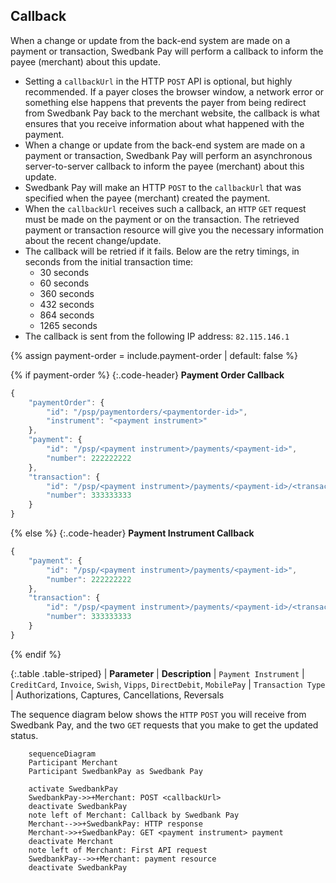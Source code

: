 ## Callback

When a change or update from the back-end system are made on a payment or
transaction, Swedbank Pay will perform a callback to inform the payee (merchant)
about this update.

* Setting a `callbackUrl` in the HTTP `POST` API is optional, but highly
  recommended. If a payer closes the browser window, a network error or
  something else happens that prevents the payer from being redirect from
  Swedbank Pay back to the merchant website, the callback is what ensures that
  you receive information about what happened with the payment.
* When a change or update from the back-end system are made on a payment or
  transaction, Swedbank Pay will perform an asynchronous server-to-server
  callback to inform the payee (merchant) about this update.
* Swedbank Pay will make an HTTP `POST` to the `callbackUrl` that was specified
  when the payee (merchant) created the payment.
* When the `callbackUrl` receives such a callback, an `HTTP` `GET` request must
  be made on the payment or on the transaction. The retrieved payment or
  transaction resource will give you the necessary information about the recent
  change/update.
* The callback will be retried if it fails. Below are the retry timings, in
  seconds from the initial transaction time:
  * 30 seconds
  * 60 seconds
  * 360 seconds
  * 432 seconds
  * 864 seconds
  * 1265 seconds
* The callback is sent from the following IP address: `82.115.146.1`

{% assign payment-order = include.payment-order | default: false %}

{% if payment-order %}
{:.code-header}
**Payment Order Callback**

```js
{
    "paymentOrder": {
        "id": "/psp/paymentorders/<paymentorder-id>",
        "instrument": "<payment instrument>"
    },
    "payment": {
        "id": "/psp/<payment instrument>/payments/<payment-id>",
        "number": 222222222
    },
    "transaction": {
        "id": "/psp/<payment instrument>/payments/<payment-id>/<transaction type>/<transaction-id>",
        "number": 333333333
    }
}
```

{% else %}
{:.code-header}
**Payment Instrument Callback**

```js
{
    "payment": {
        "id": "/psp/<payment instrument>/payments/<payment-id>",
        "number": 222222222
    },
    "transaction": {
        "id": "/psp/<payment instrument>/payments/<payment-id>/<transaction type>/<transaction-id>",
        "number": 333333333
    }
}
```

{% endif %}

{:.table .table-striped}
| **Parameter** | **Description**
| `Payment Instrument` | `CreditCard`, `Invoice`, `Swish`, `Vipps`, `DirectDebit`, `MobilePay`
| `Transaction Type` | Authorizations, Captures, Cancellations, Reversals

The sequence diagram below shows the `HTTP` `POST` you will receive from
Swedbank Pay, and the two `GET` requests that you make to get the updated
status.

```mermaid
    sequenceDiagram
    Participant Merchant
    Participant SwedbankPay as Swedbank Pay

    activate SwedbankPay
    SwedbankPay->>+Merchant: POST <callbackUrl>
    deactivate SwedbankPay
    note left of Merchant: Callback by Swedbank Pay
    Merchant-->>+SwedbankPay: HTTP response
    Merchant->>+SwedbankPay: GET <payment instrument> payment
    deactivate Merchant
    note left of Merchant: First API request
    SwedbankPay-->>+Merchant: payment resource
    deactivate SwedbankPay
```
